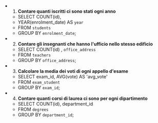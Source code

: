 - 1. **Contare quanti iscritti ci sono stati ogni anno**
    - SELECT COUNT(id), 
    - YEAR(enrolment_date) AS `year` 
    - FROM `students` 
    - GROUP BY `enrolment_date`;
- 2. **Contare gli insegnanti che hanno l'ufficio nello stesso edificio**
    - SELECT COUNT(id) , `office_address`
    - FROM `teachers`
    - GROUP BY `office_address`;
- 3. **Calcolare la media dei voti di ogni appello d'esame**
    - SELECT exam_id, AVG(vote) AS 'avg_vote'
    - FROM `exam_student`
    - GROUP BY `exam_id`;
- 4. **Contare quanti corsi di laurea ci sono per ogni dipartimento**
    - SELECT COUNT(id), department_id 
    - FROM `degrees`
    - GROUP BY `department_id`;